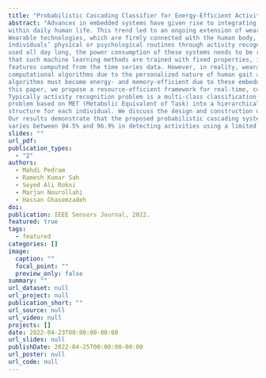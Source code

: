```yaml
---
title: "Probabilistic Cascading Classifier for Energy-Efficient Activity Monitoring in Wearables"
abstract: "Advances in embedded systems have given rise to integrating several small-size health monitoring devices
within daily human life. This trend led to an ongoing extension of wearable sensors in a broad range of applications.
Wearable technologies, which are firmly connected with the human body, utilize sensors and machine learning to describe
individuals’ physical or psychological routines through activity recognition and human movement. Since wearables are
used all day long, the power consumption of these systems needs to be reasonably low. Current research considers
that such machine learning methods are trained with fixed properties, including sensor sampling rate and statistical
features computed from the time series data. However, in reality, wearables require continuous reconfiguration of their
computational algorithms due to the personalized nature of human gait and movement. Furthermore, computational
algorithms must become energy- and memory-efficient due to these embedded sensors’ limited power and memory. In
this paper, we propose a resource-efficient framework for real-time, continuous, and on-node human activity recognition.
Typically activity recognition problem is a multi-class classification problem. However, we suggest transforming this
problem based on MET (Metabolic Equivalent of Task) into a hierarchical classification model, providing personalized
structure for each individual. We discuss the design and construction of this new configurable classification paradigm.
Our results demonstrate that the proposed probabilistic cascading system accuracy for different personalized scenarios
varies between 94.5% and 96.9% in detecting activities using a limited memory, while power usage of the system is reduced by as high as 17.2% compared to the traditional methods."
slides: ""
url_pdf: 
publication_types:
  - "2"
authors:
  - Mahdi Pedram
  - Ramesh Kumar Sah
  - Seyed Ali Rokni
  - Marjan Nourollahi
  - Hassan Ghasemzadeh
doi: 
publication: IEEE Sensors Journal, 2022.
featured: true
tags:
  - featured
categories: []
image:
  caption: ""
  focal_point: ""
  preview_only: false
summary: ""
url_dataset: null
url_project: null
publication_short: ""
url_source: null
url_video: null
projects: []
date: 2022-04-23T00:00:00-00:00
url_slides: null
publishDate: 2022-04-25T00:00:00-00:00
url_poster: null
url_code: null
---
```

